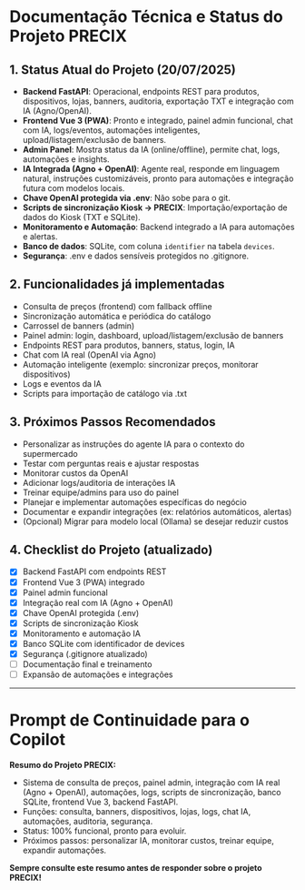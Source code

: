 # Documentação Técnica e Status do Projeto PRECIX

## 1. Status Atual do Projeto (20/07/2025)

- **Backend FastAPI**: Operacional, endpoints REST para produtos, dispositivos, lojas, banners, auditoria, exportação TXT e integração com IA (Agno/OpenAI).
- **Frontend Vue 3 (PWA)**: Pronto e integrado, painel admin funcional, chat com IA, logs/eventos, automações inteligentes, upload/listagem/exclusão de banners.
- **Admin Panel**: Mostra status da IA (online/offline), permite chat, logs, automações e insights.
- **IA Integrada (Agno + OpenAI)**: Agente real, responde em linguagem natural, instruções customizáveis, pronto para automações e integração futura com modelos locais.
- **Chave OpenAI protegida via .env**: Não sobe para o git.
- **Scripts de sincronização Kiosk → PRECIX**: Importação/exportação de dados do Kiosk (TXT e SQLite).
- **Monitoramento e Automação**: Backend integrado a IA para automações e alertas.
- **Banco de dados**: SQLite, com coluna `identifier` na tabela `devices`.
- **Segurança**: .env e dados sensíveis protegidos no .gitignore.

## 2. Funcionalidades já implementadas
- Consulta de preços (frontend) com fallback offline
- Sincronização automática e periódica do catálogo
- Carrossel de banners (admin)
- Painel admin: login, dashboard, upload/listagem/exclusão de banners
- Endpoints REST para produtos, banners, status, login, IA
- Chat com IA real (OpenAI via Agno)
- Automação inteligente (exemplo: sincronizar preços, monitorar dispositivos)
- Logs e eventos da IA
- Scripts para importação de catálogo via .txt

## 3. Próximos Passos Recomendados
- Personalizar as instruções do agente IA para o contexto do supermercado
- Testar com perguntas reais e ajustar respostas
- Monitorar custos da OpenAI
- Adicionar logs/auditoria de interações IA
- Treinar equipe/admins para uso do painel
- Planejar e implementar automações específicas do negócio
- Documentar e expandir integrações (ex: relatórios automáticos, alertas)
- (Opcional) Migrar para modelo local (Ollama) se desejar reduzir custos

## 4. Checklist do Projeto (atualizado)
- [x] Backend FastAPI com endpoints REST
- [x] Frontend Vue 3 (PWA) integrado
- [x] Painel admin funcional
- [x] Integração real com IA (Agno + OpenAI)
- [x] Chave OpenAI protegida (.env)
- [x] Scripts de sincronização Kiosk
- [x] Monitoramento e automação IA
- [x] Banco SQLite com identificador de devices
- [x] Segurança (.gitignore atualizado)
- [ ] Documentação final e treinamento
- [ ] Expansão de automações e integrações

---

# Prompt de Continuidade para o Copilot

**Resumo do Projeto PRECIX:**
- Sistema de consulta de preços, painel admin, integração com IA real (Agno + OpenAI), automações, logs, scripts de sincronização, banco SQLite, frontend Vue 3, backend FastAPI.
- Funções: consulta, banners, dispositivos, lojas, logs, chat IA, automações, auditoria, segurança.
- Status: 100% funcional, pronto para evoluir.
- Próximos passos: personalizar IA, monitorar custos, treinar equipe, expandir automações.

**Sempre consulte este resumo antes de responder sobre o projeto PRECIX!**

